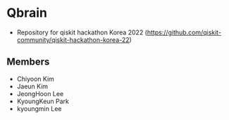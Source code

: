 # Qbrain
- Repository for qiskit hackathon Korea 2022 (https://github.com/qiskit-community/qiskit-hackathon-korea-22)
## Members
- Chiyoon Kim
- Jaeun Kim
- JeongHoon Lee
- KyoungKeun Park
- kyoungmin Lee
